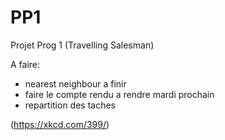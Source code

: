 PP1
===

Projet Prog 1 (Travelling Salesman)

A faire:
- nearest neighbour a finir 
- faire le compte rendu a rendre mardi prochain 
- repartition des taches


(https://xkcd.com/399/)

